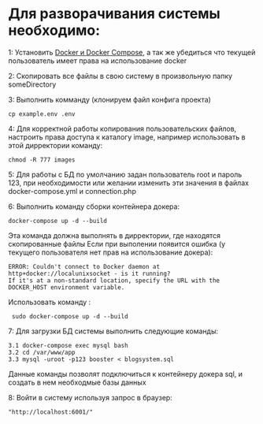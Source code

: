 Для разворачивания системы необходимо: 
=====================

1: Установить [Docker и Docker Compose](https://docks.docker.com/compose/install/),
а так же убедиться 
что текущей пользователь имеет права на использование docker 

2: Скопировать все файлы в свою систему в произвольную папку someDirectory

3: Выполнить комманду (клонируем файл конфига проекта)

    cp example.env .env

4: Для корректной работы копирования пользовательских файлов, 
настроить права доступа к каталогу image, например использовать в этой дирректории команду:
    
    chmod -R 777 images

5: Для работы с БД по умолчанию задан пользователь root и пароль 123, 
при необходимости или желании изменить эти значения в файлах 
docker-compose.yml и connection.php

6: Выполнить команду сборки контейнера докера:
    
    docker-compose up -d --build
    
Эта команда должна выполнять в дирректории, где находятся скопированные файлы
Если при выполении появится ошибка 
(у текущего пользователя нет прав на использование докера):

    ERROR: Couldn't connect to Docker daemon at http+docker://localunixsocket - is it running?
    If it's at a non-standard location, specify the URL with the DOCKER_HOST environment variable.
    
Использовать команду :

     sudo docker-compose up -d --build
   

7: Для загрузки БД системы выполнить следующие команды:
    
    3.1 docker-compose exec mysql bash
    3.2 cd /var/www/app
    3.3 mysql -uroot -p123 booster < blogsystem.sql
Данные команды позволят подключиться к контейнеру докера sql,
 и создать в нем необходмые базы данных 

8: Войти в систему используя запрос в браузер:
    
    "http://localhost:6001/"
